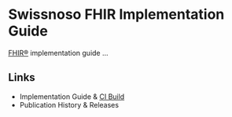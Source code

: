 # Swissnoso FHIR Implementation Guide
[FHIR®](https://www.hl7.org/fhir/) implementation guide ...

## Links
* Implementation Guide & [CI Build](http://build.fhir.org/ig/ahdis/swissnoso/index.html)
* Publication History & Releases
